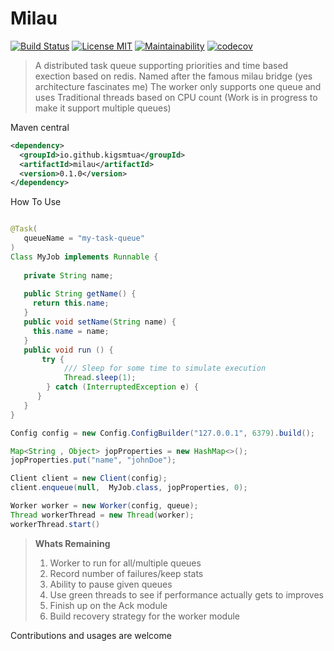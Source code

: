 # Milau
[![Build Status](https://travis-ci.org/kigsmtua/milau.svg?branch=master)](https://travis-ci.org/kigsmtua/milau) [![License MIT](https://img.shields.io/github/license/mashape/apistatus.svg)](https://github.com/kigsmtua/milau/blob/master/LICENSE) [![Maintainability](https://api.codeclimate.com/v1/badges/c092be6110abdbb2857d/maintainability)](https://codeclimate.com/github/kigsmtua/milau/maintainability) [![codecov](https://codecov.io/gh/kigsmtua/milau/branch/master/graph/badge.svg)](https://codecov.io/gh/kigsmtua/milau)


> A distributed task queue supporting priorities and time based exection based on redis. Named after the famous milau bridge (yes architecture fascinates me)
> The worker only supports one queue and uses Traditional threads based on CPU count (Work is in progress to make it support multiple queues)

Maven central 

```xml
<dependency>
  <groupId>io.github.kigsmtua</groupId>
  <artifactId>milau</artifactId>
  <version>0.1.0</version>
</dependency>
```

How To Use

```java

@Task(
   queueName = "my-task-queue"
)
Class MyJob implements Runnable {
   
   private String name;
   
   public String getName() {
     return this.name;
   }
   public void setName(String name) {
     this.name = name;
   }
   public void run () {
       try {
            /// Sleep for some time to simulate execution
            Thread.sleep(1);
        } catch (InterruptedException e) {
      }
   }
}

Config config = new Config.ConfigBuilder("127.0.0.1", 6379).build();

Map<String , Object> jopProperties = new HashMap<>();
jopProperties.put("name", "johnDoe");

Client client = new Client(config);
client.enqueue(null,  MyJob.class, jopProperties, 0);

Worker worker = new Worker(config, queue);
Thread workerThread = new Thread(worker);
workerThread.start()

```

> **Whats Remaining** 
> 1. Worker to run for all/multiple queues
> 2. Record number of failures/keep stats
> 3. Ability to pause given queues
> 4. Use green threads to see if performance actually gets to improves
> 5. Finish up on the Ack module
> 6. Build recovery strategy for the worker module

Contributions and usages are welcome

